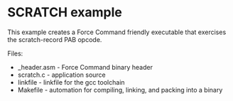 # SCRATCH example

This example creates a Force Command friendly executable that exercises the scratch-record PAB opcode.

Files:

- _header.asm - Force Command binary header
- scratch.c - application source
- linkfile - linkfile for the gcc toolchain
- Makefile - automation for compiling, linking, and packing into a binary
